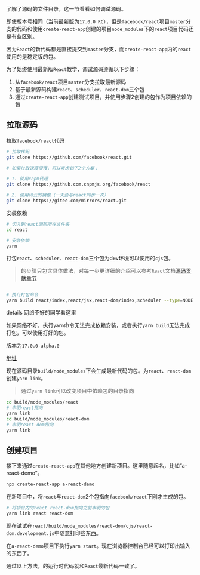了解了源码的文件目录，这一节看看如何调试源码。

即使版本号相同（当前最新版为`17.0.0 RC`），但是`facebook/react`项目`master`分支的代码和使用`create-react-app`创建的项目`node_modules`下的`react`项目代码还是有些区别。

因为`React`的新代码都是直接提交到`master`分支，而`create-react-app`内的`react`使用的是稳定版的包。

为了始终使用最新版`React`教学，调试源码遵循以下步骤：

1. 从`facebook/react`项目`master`分支拉取最新源码
2. 基于最新源码构建`react`、`scheduler`、`react-dom`三个包
3. 通过`create-react-app`创建测试项目，并使用步骤2创建的包作为项目依赖的包

## 拉取源码

拉取`facebook/react`代码

```sh
# 拉取代码
git clone https://github.com/facebook/react.git

# 如果拉取速度很慢，可以考虑如下2个方案：

# 1. 使用cnpm代理
git clone https://github.com.cnpmjs.org/facebook/react

# 2. 使用码云的镜像（一天会与react同步一次）
git clone https://gitee.com/mirrors/react.git

```

安装依赖

```sh
# 切入到react源码所在文件夹
cd react

# 安装依赖
yarn
```

打包`react`、`scheduler`、`react-dom`三个包为dev环境可以使用的`cjs`包。

> 的步骤只包含具体做法，对每一步更详细的介绍可以参考`React`文档[源码贡献章节](https://zh-hans.reactjs.org/docs/how-to-contribute.html#development-workflow)

```sh

# 执行打包命令
yarn build react/index,react/jsx,react-dom/index,scheduler --type=NODE


```

details 网络不好的同学看这里

如果网络不好，执行`yarn`命令无法完成依赖安装，或者执行`yarn build`无法完成打包，可以使用打好的包。

版本为`17.0.0-alpha.0`

[地址](https://gitee.com/kasong/react)



现在源码目录`build/node_modules`下会生成最新代码的包。为`react`、`react-dom`创建`yarn link`。

> 通过`yarn link`可以改变项目中依赖包的目录指向
```sh
cd build/node_modules/react
# 申明react指向
yarn link
cd build/node_modules/react-dom
# 申明react-dom指向
yarn link
```

## 创建项目

接下来通过`create-react-app`在其他地方创建新项目。这里随意起名，比如“a-react-demo”。

```sh
npx create-react-app a-react-demo
```

在新项目中，将`react`与`react-dom`2个包指向`facebook/react`下刚才生成的包。

```sh
# 将项目内的react react-dom指向之前申明的包
yarn link react react-dom
```

现在试试在`react/build/node_modules/react-dom/cjs/react-dom.development.js`中随意打印些东西。

在`a-react-demo`项目下执行`yarn start`。现在浏览器控制台已经可以打印出输入的东西了。


通过以上方法，的运行时代码就和`React`最新代码一致了。

